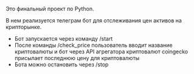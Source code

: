 Это финальный проект по Python. 

В нем реализуется телеграм бот для отслеживания цен активов на крипторынке. 

- Бот запускается через команду /start
- После команды /check_price пользователь вводит название криптовалюты и бот через API агрегатора криптовалют coingecko присылает последнюю цену для криптовалюты
- Бота можно остановить через /stop
